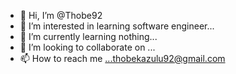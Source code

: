 - 👋 Hi, I’m @Thobe92
- 👀 I’m interested in learning software engineer...
- 🌱 I’m currently learning nothing...
- 💞️ I’m looking to collaborate on ...
- 📫 How to reach me ...thobekazulu92@gmail.com 

<!---
Thobe92/Thobe92 is a ✨ special ✨ repository because its `README.md` (this file) appears on your GitHub profile.
You can click the Preview link to take a look at your changes.
--->
